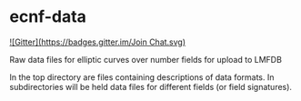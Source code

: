 ecnf-data
=========
[![Gitter](https://badges.gitter.im/Join Chat.svg)](https://gitter.im/JohnCremona/ecnf-data?utm_source=badge&utm_medium=badge&utm_campaign=pr-badge&utm_content=badge)

Raw data files for elliptic curves over number fields for upload to LMFDB

In the top directory are files containing descriptions of data formats.  In subdirectories will be held data files for different fields (or field signatures).
